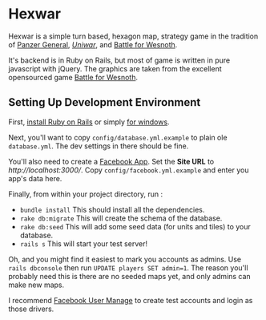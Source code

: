 Hexwar
======

Hexwar is a simple turn based, hexagon map, strategy game in the tradition of [Panzer
General](http://en.wikipedia.org/wiki/Panzer_General), [*Uniwar*](http://uniwar.com),
and [Battle for Wesnoth](http://www.wesnoth.org/).

It's backend is in Ruby on Rails, but most of game is written in pure javascript 
with jQuery. The graphics are taken from the excellent opensourced game 
[Battle for Wesnoth](http://svn.wesnoth.org/).

Setting Up Development Environment
----------------------------------

First, [install Ruby on Rails](http://guides.rubyonrails.org/getting_started.html)
or simply [for windows](http://railsinstaller.org/).

Next, you'll want to copy `config/database.yml.example` to plain ole `database.yml`.
The dev settings in there should be fine.

You'll also need to create a [Facebook App](https://developers.facebook.com/apps).  Set
the **Site URL** to *http://localhost:3000/*.  Copy `config/facebook.yml.example` and 
enter you app's data here.

Finally, from within your project directory, run :

 *   `bundle install` This should install all the dependencies.
 *   `rake db:migrate` This will create the schema of the database.
 *   `rake db:seed` This will add some seed data (for units and tiles) to your database.
 *   `rails s` This will start your test server!

Oh, and you might find it easiest to mark you accounts as admins. Use `rails dbconsole`
then run `UPDATE players SET admin=1`.  The reason you'll probably need this is there
are no seeded maps yet, and only admins can make new maps.

I recommend [Facebook User Manage](https://github.com/rdohms/facebook-testuser-manager) 
to create test accounts and login as those drivers.

